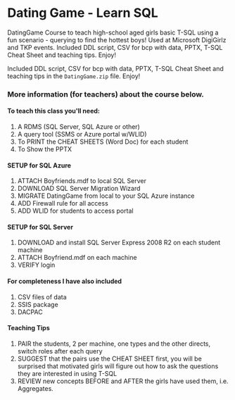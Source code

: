 # Dating Game - Learn SQL

DatingGame Course to teach high-school aged girls basic T-SQL using a fun scenario - querying to find the hottest boys! Used at Microsoft DigiGirlz and TKP events. Included DDL script, CSV for bcp with data, PPTX, T-SQL Cheat Sheet and teaching tips. Enjoy!

Included DDL script, CSV for bcp with data, PPTX, T-SQL Cheat Sheet and teaching tips in the `DatingGame.zip` file. Enjoy!

### More information (for teachers) about the course below.

#### To teach this class you'll need:

1) A RDMS (SQL Server, SQL Azure or other)
2) A query tool (SSMS or Azure portal w/WLID)
3) To PRINT the CHEAT SHEETS (Word Doc) for each student
4) To Show the PPTX

#### SETUP for SQL Azure
1) ATTACH Boyfriends.mdf to local SQL Server
2) DOWNLOAD SQL Server Migration Wizard
3) MIGRATE DatingGame from local to your SQL Azure instance
4) ADD Firewall rule for all access
5) ADD WLID for students to access portal

#### SETUP for SQL Server
1) DOWNLOAD and install SQL Server Express 2008 R2 on each student machine
2) ATTACH Boyfriend.mdf on each machine
3) VERIFY login

#### For completeness I have also included
1) CSV files of data
2) SSIS package
3) DACPAC

#### Teaching Tips
1) PAIR the students, 2 per machine, one types and the other directs, switch roles after each query
2) SUGGEST that the pairs use the CHEAT SHEET first, you will be surprised that motivated girls will figure out how to ask the questions they are interested in using T-SQL
3) REVIEW new concepts BEFORE and AFTER the girls have used them, i.e. Aggregates.